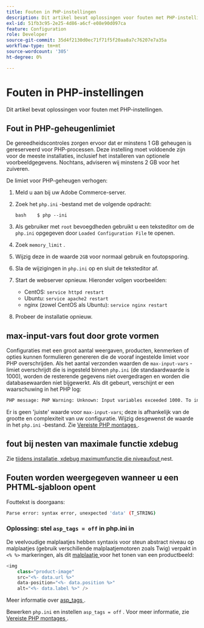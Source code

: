 ```yaml
---
title: Fouten in PHP-instellingen
description: Dit artikel bevat oplossingen voor fouten met PHP-instellingen.
exl-id: 51fb3c95-2e25-4d86-a6cf-e08e90d097ca
feature: Configuration
role: Developer
source-git-commit: 35d4f2130d0ec71f71f5f20aa8a7c76207e7a35a
workflow-type: tm+mt
source-wordcount: '305'
ht-degree: 0%

---
```


# Fouten in PHP-instellingen

Dit artikel bevat oplossingen voor fouten met PHP-instellingen.

## Fout in PHP-geheugenlimiet

De gereedheidscontroles zorgen ervoor dat er minstens 1 GB geheugen is gereserveerd voor PHP-processen. Deze instelling moet voldoende zijn voor de meeste installaties, inclusief het installeren van optionele voorbeeldgegevens. Nochtans, adviseren wij minstens 2 GB voor het zuiveren.

De limiet voor PHP-geheugen verhogen:

1. Meld u aan bij uw Adobe Commerce-server.
1. Zoek het `php.ini` -bestand met de volgende opdracht:

   ```
   bash    $ php --ini
   ```

1. Als gebruiker met `root` bevoegdheden gebruikt u een teksteditor om de `php.ini` opgegeven door `Loaded Configuration File` te openen.
1. Zoek `memory_limit` .
1. Wijzig deze in de waarde `2GB` voor normaal gebruik en foutopsporing.
1. Sla de wijzigingen in `php.ini` op en sluit de teksteditor af.
1. Start de webserver opnieuw. Hieronder volgen voorbeelden:

   * CentOS: `service httpd restart`
   * Ubuntu: `service apache2 restart`
   * nginx (zowel CentOS als Ubuntu): `service nginx restart`

1. Probeer de installatie opnieuw.

## max-input-vars fout door grote vormen

Configuraties met een groot aantal weergaven, producten, kenmerken of opties kunnen formulieren genereren die de vooraf ingestelde limiet voor PHP overschrijden. Als het aantal verzonden waarden de `max-input-vars` -limiet overschrijdt die is ingesteld binnen `php.ini` (de standaardwaarde is 1000), worden de resterende gegevens niet overgedragen en worden die databasewaarden niet bijgewerkt. Als dit gebeurt, verschijnt er een waarschuwing in het PHP log:

```bash
PHP message: PHP Warning: Unknown: Input variables exceeded 1000. To increase the limit change max_input_vars in php.ini.
```

Er is geen &#39;juiste&#39; waarde voor `max-input-vars`; deze is afhankelijk van de grootte en complexiteit van uw configuratie. Wijzig desgewenst de waarde in het `php.ini` -bestand. Zie [ Vereiste PHP montages ](https://devdocs.magento.com/guides/v2.3/install-gde/prereq/php-settings.html).

## fout bij nesten van maximale functie xdebug

Zie [ tijdens installatie, xdebug maximumfunctie die niveaufout ](/help/troubleshooting/miscellaneous/installation-xdebug-maximum-function-nesting-level-error.md) nest.

## Fouten worden weergegeven wanneer u een PHTML-sjabloon opent

Fouttekst is doorgaans:

```bash
Parse error: syntax error, unexpected 'data' (T_STRING)
```

### Oplossing: stel `asp_tags = off` in php.ini in

De veelvoudige malplaatjes hebben syntaxis voor steun abstract niveau op malplaatjes (gebruik verschillende malplaatjemotoren zoals Twig) verpakt in `<% %>` markeringen, als dit [ malplaatje ](https://github.com/magento/magento2/blob/2.0/app/code/Magento/Catalog/view/adminhtml/templates/product/edit/base_image.phtml) voor het tonen van een productbeeld:

```php
<img
    class="product-image"
    src="<%- data.url %>"
    data-position="<%- data.position %>"
    alt="<%- data.label %>" />
```

Meer informatie over [ asp\_tags ](http://php.net/manual/en/ini.core.php#ini.asp-tags).

Bewerken `php.ini` en instellen `asp_tags = off` . Voor meer informatie, zie [ Vereiste PHP montages ](https://devdocs.magento.com/guides/v2.3/install-gde/prereq/php-settings.html).

